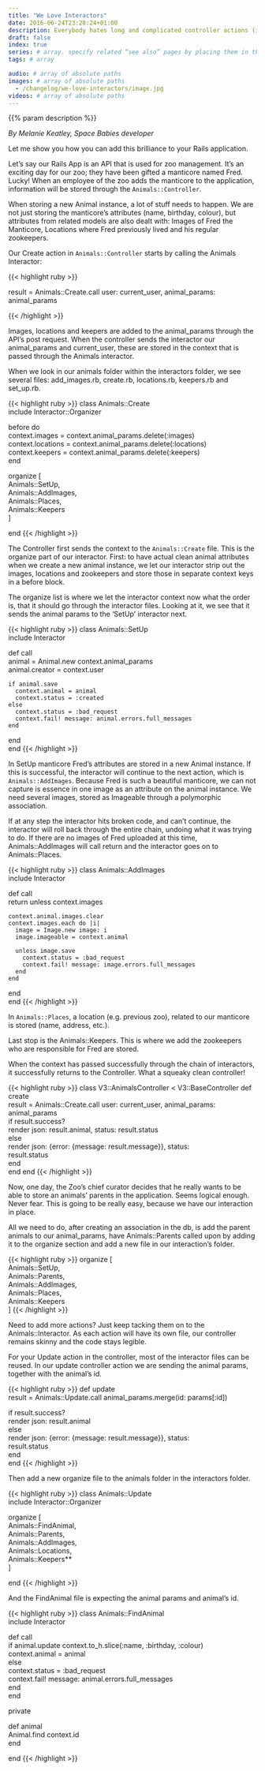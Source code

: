 ```yaml
---
title: "We Love Interactors"
date: 2016-06-24T23:28:24+01:00
description: Everybody hates long and complicated controller actions (if you don’t; go home.) If you’ve ever had to unpick a 20+ lines of `def create` in a legacy app, you will understand why we at Space Babies are a big fan of [Interactors](https://github.com/collectiveidea/interactor)!
draft: false
index: true
series: # array. specify related “see also” pages by placing them in the same series.
tags: # array

audio: # array of absolute paths
images: # array of absolute paths
  - /changelog/we-love-interactors/image.jpg
videos: # array of absolute paths
---
```

{{% param description %}}

_By Melanie Keatley, Space Babies developer_

Let me show you how you can add this brilliance to your Rails application.

Let’s say our Rails App is an API that is used for zoo management. It’s an exciting day for our zoo; they have been gifted a manticore named Fred. Lucky! When an employee of the zoo adds the manticore to the application, information will be stored through the `Animals::Controller`.

When storing a new Animal instance, a lot of stuff needs to happen. We are not just storing the manticore’s attributes (name, birthday, colour), but attributes from related models are also dealt with: Images of Fred the Manticore, Locations where Fred previously lived and his regular zookeepers.

Our Create action in `Animals::Controller` starts by calling the Animals Interactor:

{{< highlight ruby >}}

result = Animals::Create.call user: current_user, animal_params: animal_params

{{< /highlight >}}

Images, locations and keepers are added to the animal_params through the API’s post request. When the controller sends the interactor our animal_params and current_user, these are stored in the context that is passed through the Animals interactor.

When we look in our animals folder within the interactors folder, we see several files: add_images.rb, create.rb, locations.rb, keepers.rb and set_up.rb.

{{< highlight ruby >}}
class Animals::Create  
  include Interactor::Organizer

  before do  
    context.images = context.animal_params.delete(:images)  
    context.locations = context.animal_params.delete(:locations)  
    context.keepers = context.animal_params.delete(:keepers)  
  end

 organize
   [  
    Animals::SetUp,  
    Animals::AddImages,  
    Animals::Places,  
    Animals::Keepers  
   ]

end
{{< /highlight >}}

The Controller first sends the context to the `Animals::Create` file. This is the organize part of our interactor. First: to have actual clean animal attributes when we create a new animal instance, we let our interactor strip out the images, locations and zookeepers and store those in separate context keys in a before block.

The organize list is where we let the interactor context now what the order is, that it should go through the interactor files. Looking at it, we see that it sends the animal params to the ‘SetUp’ interactor next.

{{< highlight ruby >}}
class Animals::SetUp  
  include Interactor

  def call  
    animal = Animal.new context.animal_params  
    animal.creator = context.user

    if animal.save  
      context.animal = animal  
      context.status = :created  
    else  
      context.status = :bad_request  
      context.fail! message: animal.errors.full_messages  
    end  
  end  
end
{{< /highlight >}}

In SetUp manticore Fred’s attributes are stored in a new Animal instance. If this is successful, the interactor will continue to the next action, which is `Animals::AddImages`. Because Fred is such a beautiful manticore, we can not capture is essence in one image as an attribute on the animal instance. We need several images, stored as Imageable through a polymorphic association.

If at any step the interactor hits broken code, and can’t continue, the interactor will roll back through the entire chain, undoing what it was trying to do. If there are no images of Fred uploaded at this time, Animals::AddImages will call return and the interactor goes on to Animals::Places.

{{< highlight ruby >}}
class Animals::AddImages  
  include Interactor

  def call  
    return unless context.images

    context.animal.images.clear  
    context.images.each do |i|  
      image = Image.new image: i  
      image.imageable = context.animal

      unless image.save  
        context.status = :bad_request  
        context.fail! message: image.errors.full_messages  
      end  
    end  
  end  
end
{{< /highlight >}}

In `Animals::Places`, a location (e.g. previous zoo), related to our manticore is stored (name, address, etc.).

Last stop is the Animals::Keepers. This is where we add the zookeepers who are responsible for Fred are stored.

When the context has passed successfully through the chain of interactors, it successfully returns to the Controller. What a squeaky clean controller!

{{< highlight ruby >}}
class V3::AnimalsController < V3::BaseController
  def create  
    result = Animals::Create.call user: current_user, animal_params: animal_params  
    if result.success?  
      render json: result.animal, status: result.status  
    else  
      render json: {error: {message: result.message}}, status:  
      result.status  
    end  
  end
end
{{< /highlight >}}

Now, one day, the Zoo’s chief curator decides that he really wants to be able to store an animals’ parents in the application. Seems logical enough. Never fear. This is going to be really easy, because we have our interaction in place.

All we need to do, after creating an association in the db, is add the parent animals to our animal_params, have Animals::Parents called upon by adding it to the organize section and add a new file in our interaction’s folder.

{{< highlight ruby >}}
organize [  
 Animals::SetUp,  
 Animals::Parents,  
 Animals::AddImages,  
 Animals::Places,  
 Animals::Keepers  
 ]
{{< /highlight >}}

Need to add more actions? Just keep tacking them on to the Animals::Interactor. As each action will have its own file, our controller remains skinny and the code stays legible.

For your Update action in the controller, most of the interactor files can be reused. In our update controller action we are sending the animal params, together with the animal’s id.

{{< highlight ruby >}}
def update  
  result = Animals::Update.call animal_params.merge(id: params[:id])

if result.success?  
    render json: result.animal  
  else  
    render json: {error: {message: result.message}}, status:  
    result.status  
  end  
end
{{< /highlight >}}

Then add a new organize file to the animals folder in the interactors folder.

{{< highlight ruby >}}
class Animals::Update  
  include Interactor::Organizer

organize [  
  Animals::FindAnimal,  
  Animals::Parents,  
  Animals::AddImages,  
  Animals::Locations,  
  Animals::Keepers**  
]

end
{{< /highlight >}}

And the FindAnimal file is expecting the animal params and animal’s id.

{{< highlight ruby >}}
class Animals::FindAnimal  
  include Interactor

  def call  
    if animal.update context.to_h.slice(:name, :birthday, :colour)  
      context.animal = animal  
    else  
      context.status = :bad_request  
      context.fail! message: animal.errors.full_messages  
    end  
  end

  private

  def animal  
    Animal.find context.id  
  end

end
{{< /highlight >}}


